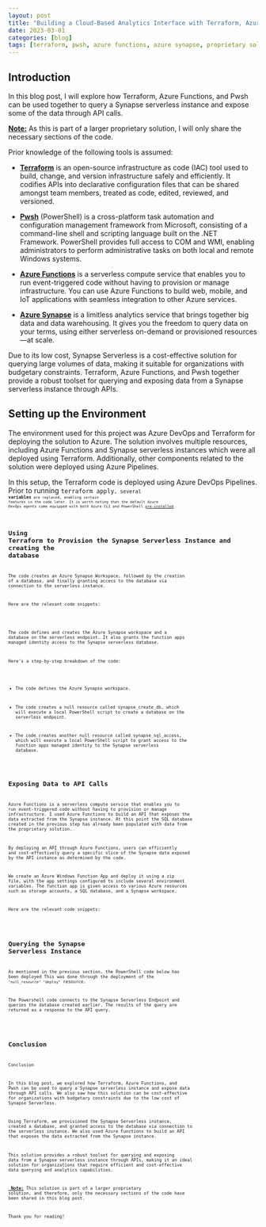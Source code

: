 ```yaml
---
layout: post
title: "Building a Cloud-Based Analytics Interface with Terraform, Azure Functions, and Pwsh."
date: 2023-03-01
categories: [blog]
tags: [terraform, pwsh, azure functions, azure synapse, proprietary solution, serverless, infrastructure as code, API calls, data querying, data analytics]
---
```


## Introduction

In this blog post, I will explore how Terraform, Azure Functions, and Pwsh can be used together to query a Synapse serverless instance and expose some of the data through API calls. 

<b><u> Note:</u></b> As this is part of a larger proprietary solution, I will only share the necessary sections of the code.

Prior knowledge of the following tools is assumed:

- [**Terraform**](https://www.terraform.io/) is an open-source infrastructure as code (IAC) tool used to build, change, and version infrastructure safely and efficiently. It codifies APIs into declarative configuration files that can be shared amongst team members, treated as code, edited, reviewed, and versioned.

- [**Pwsh**](https://docs.microsoft.com/en-us/powershell/) (PowerShell) is a cross-platform task automation and configuration management framework from Microsoft, consisting of a command-line shell and scripting language built on the .NET Framework. PowerShell provides full access to COM and WMI, enabling administrators to perform administrative tasks on both local and remote Windows systems.

- [**Azure Functions**](https://azure.microsoft.com/en-us/services/functions/) is a serverless compute service that enables you to run event-triggered code without having to provision or manage infrastructure. You can use Azure Functions to build web, mobile, and IoT applications with seamless integration to other Azure services.

- [**Azure Synapse**](https://azure.microsoft.com/en-us/services/synapse-analytics/) is a limitless analytics service that brings together big data and data warehousing. It gives you the freedom to query data on your terms, using either serverless on-demand or provisioned resources—at scale.

Due to its low cost, Synapse Serverless is a cost-effective solution for querying large volumes of data, making it suitable for organizations with budgetary constraints. Terraform, Azure Functions, and Pwsh together provide a robust toolset for querying and exposing data from a Synapse serverless instance through APIs.

## Setting up the Environment

The environment used for this project was Azure DevOps and Terraform for deploying the solution to Azure. The solution involves multiple resources, including Azure Functions and Synapse serverless instances which were all deployed using Terraform. Additionally, other components related to the solution were deployed using Azure Pipelines.

In this setup, the Terraform code is deployed using Azure DevOps Pipelines. Prior to running <code>terraform apply<code>, several <code>__variables__<code> are replaced, enabling certain features in the code later. It is worth noting that the default Azure DevOps agents come equipped with both Azure CLI and PowerShell [pre-installed](https://github.com/actions/runner-images/blob/main/images/linux/Ubuntu2204-Readme.md). 

## Using Terraform to Provision the Synapse Serverless Instance and creating the database

The code creates an Azure Synapse Workspace, followed by the creation of a database, and finally granting access to the database via connection to the serverless instance.

Here are the relevant code snippets:

<script src="https://gist.github.com/sturlabragason/96ef1058be3a69913ac70e8947f00883.js"></script>

The code defines and creates the Azure Synapse workspace and a database on the serverless endpoint. It also grants the function apps managed identity access to the Synapse serverless database.

Here's a step-by-step breakdown of the code:

- The code defines the Azure Synapse workspace.

- The code creates a null resource called synapse_create_db, which will execute a local PowerShell script to create a database on the serverless endpoint. 

- The code creates another null resource called synapse_sql_access, which will execute a local PowerShell script to grant access to the function apps managed identity to the Synapse serverless database.


## Exposing Data to API Calls
Azure Functions is a serverless compute service that enables you to run event-triggered code without having to provision or manage infrastructure. I used Azure Functions to build an API that exposes the data extracted from the Synapse instance. At this point the SQL database created in the previous step has already been populated with data from the proprietary solution.

By deploying an API through Azure Functions, users can efficiently and cost-effectively query a specific slice of the Synapse data exposed by the API instance as determined by the code.

We create an Azure Windows Function App and deploy it using a zip file, with the app settings configured to include several environment variables. The function app is given access to various Azure resources such as storage accounts, a SQL database, and a Synapse workspace.

Here are the relevant code snippets:

<script src="https://gist.github.com/sturlabragason/b8515e52fb2baefcc2855d168d2f02f9.js"></script>


## Querying the Synapse Serverless Instance

As mentioned in the previous section, the PowerShell code below has been deployed  This was done through the deployment of the <code>"null_resource" "deploy"</code> resource. 

The Powershell code connects to the Synapse Serverless Endpoint and queries the database created earlier. The results of the query are returned as a response to the API query.

<script src="https://gist.github.com/sturlabragason/e056da97409eb9fe688739b40d1c9c08.js"></script>

## Conclusion

Conclusion

In this blog post, we explored how Terraform, Azure Functions, and Pwsh can be used to query a Synapse serverless instance and expose data through API calls. We also saw how this solution can be cost-effective for organizations with budgetary constraints due to the low cost of Synapse Serverless.

Using Terraform, we provisioned the Synapse Serverless instance, created a database, and granted access to the database via connection to the serverless instance. We also used Azure Functions to build an API that exposes the data extracted from the Synapse instance.

This solution provides a robust toolset for querying and exposing data from a Synapse serverless instance through APIs, making it an ideal solution for organizations that require efficient and cost-effective data querying and analytics capabilities.

<b><u> Note:</u></b> This solution is part of a larger proprietary solution, and therefore, only the necessary sections of the code have been shared in this blog post.

Thank you for reading!